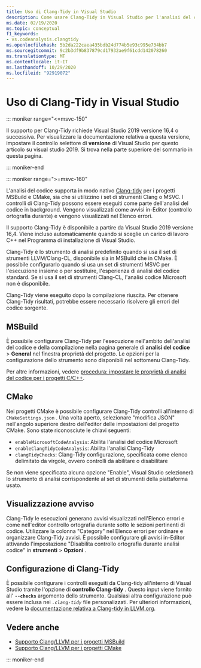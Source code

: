 ```yaml
---
title: Uso di Clang-Tidy in Visual Studio
description: Come usare Clang-Tidy in Visual Studio per l'analisi del codice Microsoft C++.
ms.date: 02/19/2020
ms.topic: conceptual
f1_keywords:
- vs.codeanalysis.clangtidy
ms.openlocfilehash: 5b2da222caea435bdb24d774b5e93c995e734bb7
ms.sourcegitcommit: 9c2b3df9b837879cd17932ae9f61cdd142078260
ms.translationtype: MT
ms.contentlocale: it-IT
ms.lasthandoff: 10/29/2020
ms.locfileid: "92919072"
---
```

# <a name="using-clang-tidy-in-visual-studio"></a>Uso di Clang-Tidy in Visual Studio

::: moniker range="<=msvc-150"

Il supporto per Clang-Tidy richiede Visual Studio 2019 versione 16,4 o successiva. Per visualizzare la documentazione relativa a questa versione, impostare il controllo selettore di **versione** di Visual Studio per questo articolo su visual studio 2019. Si trova nella parte superiore del sommario in questa pagina.

::: moniker-end

::: moniker range=">=msvc-160"

L'analisi del codice supporta in modo nativo [Clang-tidy](https://clang.llvm.org/extra/clang-tidy/) per i progetti MSBuild e CMake, sia che si utilizzino i set di strumenti Clang o MSVC. I controlli di Clang-Tidy possono essere eseguiti come parte dell'analisi del codice in background. Vengono visualizzati come avvisi in-Editor (controllo ortografia durante) e vengono visualizzati nel Elenco errori.

Il supporto Clang-Tidy è disponibile a partire da Visual Studio 2019 versione 16,4. Viene incluso automaticamente quando si sceglie un carico di lavoro C++ nel Programma di installazione di Visual Studio.

Clang-Tidy è lo strumento di analisi predefinito quando si usa il set di strumenti LLVM/Clang-CL, disponibile sia in MSBuild che in CMake. È possibile configurarlo quando si usa un set di strumenti MSVC per l'esecuzione insieme o per sostituire, l'esperienza di analisi del codice standard. Se si usa il set di strumenti Clang-CL, l'analisi codice Microsoft non è disponibile.

Clang-Tidy viene eseguito dopo la compilazione riuscita. Per ottenere Clang-Tidy risultati, potrebbe essere necessario risolvere gli errori del codice sorgente.

## <a name="msbuild"></a>MSBuild

È possibile configurare Clang-Tidy per l'esecuzione nell'ambito dell'analisi del codice e della compilazione nella pagina generale di **analisi del codice**  >  **General** nel finestra proprietà del progetto. Le opzioni per la configurazione dello strumento sono disponibili nel sottomenu Clang-Tidy.

Per altre informazioni, vedere [procedura: impostare le proprietà di analisi del codice per i progetti C/C++](../code-quality/how-to-set-code-analysis-properties-for-c-cpp-projects.md).

## <a name="cmake"></a>CMake

Nei progetti CMake è possibile configurare Clang-Tidy controlli all'interno di `CMakeSettings.json` . Una volta aperto, selezionare "modifica JSON" nell'angolo superiore destro dell'editor delle impostazioni del progetto CMake. Sono state riconosciute le chiavi seguenti:

- `enableMicrosoftCodeAnalysis`: Abilita l'analisi del codice Microsoft
- `enableClangTidyCodeAnalysis`: Abilita l'analisi Clang-Tidy
- `clangTidyChecks`: Clang-Tidy configurazione, specificata come elenco delimitato da virgole, ovvero controlli da abilitare o disabilitare

Se non viene specificata alcuna opzione "Enable", Visual Studio selezionerà lo strumento di analisi corrispondente al set di strumenti della piattaforma usato.

## <a name="warning-display"></a>Visualizzazione avviso

Clang-Tidy le esecuzioni generano avvisi visualizzati nell'Elenco errori e come nell'editor controllo ortografia durante sotto le sezioni pertinenti di codice. Utilizzare la colonna "Category" nel Elenco errori per ordinare e organizzare Clang-Tidy avvisi. È possibile configurare gli avvisi in-Editor attivando l'impostazione "Disabilita controllo ortografia durante analisi codice" in **strumenti**  >  **Opzioni** .

## <a name="clang-tidy-configuration"></a>Configurazione di Clang-Tidy

È possibile configurare i controlli eseguiti da Clang-tidy all'interno di Visual Studio tramite l'opzione di **controllo Clang-tidy** . Questo input viene fornito all' **`--checks`** argomento dello strumento. Qualsiasi altra configurazione può essere inclusa nei *`.clang-tidy`* file personalizzati. Per ulteriori informazioni, vedere la [documentazione relativa a Clang-tidy in LLVM.org](https://clang.llvm.org/extra/clang-tidy/).

## <a name="see-also"></a>Vedere anche

- [Supporto Clang/LLVM per i progetti MSBuild](https://devblogs.microsoft.com/cppblog/clang-llvm-support-for-msbuild-projects/)
- [Supporto Clang/LLVM per i progetti CMake](https://devblogs.microsoft.com/cppblog/visual-studio-cmake-support-clang-llvm-cmake-3-14-vcpkg-and-performance-improvements/)

::: moniker-end
